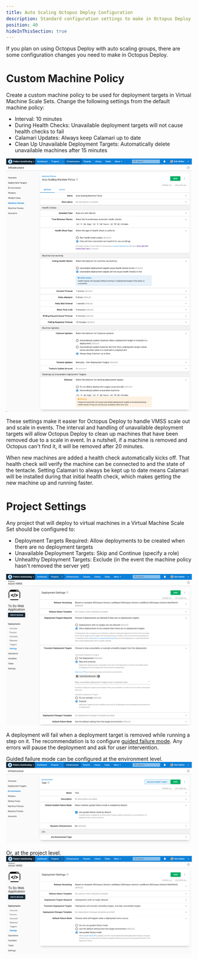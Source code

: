 ```yaml
---
title: Auto Scaling Octopus Deploy Configuration
description: Standard configuration settings to make in Octopus Deploy to support Auto Scaling
position: 40
hideInThisSection: true
---
```


If you plan on using Octopus Deploy with auto scaling groups, there are some configuration changes you need to make in Octopus Deploy.

# Custom Machine Policy

Create a custom machine policy to be used for deployment targets in Virtual Machine Scale Sets.  Change the following settings from the default machine policy:

- Interval: 10 minutes
- During Health Checks: Unavailable deployment targets will not cause health checks to fail
- Calamari Updates: Always keep Calamari up to date
- Clean Up Unavailable Deployment Targets: Automatically delete unavailable machines after 15 minutes

![auto scaling custom machine policy](images/auto-scaling-machine-policy.png)

These settings make it easier for Octopus Deploy to handle VMSS scale out and scale in events.  The interval and handling of unavailable deployment targets will allow Octopus Deploy to clean up machines that have been removed due to a scale in event.  In a nutshell, if a machine is removed and Octopus can't find it, it will be removed after 20 minutes.

When new machines are added a health check automatically kicks off.  That health check will verify the machine can be connected to and the state of the tentacle.  Setting Calamari to always be kept up to date means Calamari will be installed during that initial health check, which makes getting the new machine up and running faster.

# Project Settings

Any project that will deploy to virtual machines in a Virtual Machine Scale Set should be configured to:

- Deployment Targets Required: Allow deployments to be created when there are no deployment targets
- Unavailable Deployment Targets: Skip and Continue (specify a role)
- Unhealthy Deployment Targets: Exclude (in the event the machine policy hasn't removed the server yet)

![auto scaling projects](images/project-settings-with-auto-scaling.png)

A deployment will fail when a deployment target is removed while running a step on it.  The recommendation is to configure [guided failure mode](docs/releases/guided-failures.md).  Any errors will pause the deployment and ask for user intervention.

Guided failure mode can be configured at the environment level.
![guided failure environment](images/environment-guided-failure-mode.png)

Or, at the project level.
![project guided failure mode](images/project-guided-failure-mode.png)